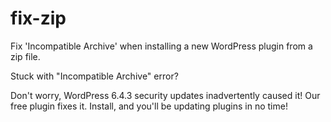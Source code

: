 # fix-zip
Fix 'Incompatible Archive' when installing a new WordPress plugin from a zip file.

Stuck with "Incompatible Archive" error?

Don't worry, WordPress 6.4.3 security updates inadvertently caused it! 
Our free plugin fixes it.  Install, and you'll be updating plugins in no time!

